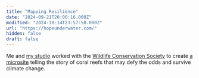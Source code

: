 ```yaml
---
title: "Mapping Resilience"
date: "2024-09-21T20:00:16.000Z"
modified: "2024-10-14T23:57:50.000Z"
url: "https://hopeunderwater.com/"
hidden: false
draft: false
---
```

Me and [my studio](https://room302.studio) worked with the [Wildlife Conservation Society](https://en.wikipedia.org/wiki/Wildlife_Conservation_Society) to create [a microsite]([https://hopeunderwater.com/](https://hopeunderwater.com/)) telling the story of coral reefs that may defy the odds and survive climate change.